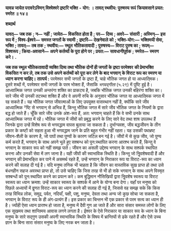  **यावन्न जायेत परावरेऽस्मिन्** **विश्वेश्वरे द्रष्टरि भक्ति** **-** **योग: ।** **तावत् स्थवीय: पुरुषस्य रूपं** **क्रियावसाने प्रयत: स्मरेत ॥ १४॥** 

**शब्दार्थ** 

**यावत्—** **जब तक** **; न—** **नहीं** **; जायेत—** **विकसित होता है** **; पर—** **दिव्य** **; अवरे—** **संसारी** **; अस्मिन्—** **इस रूप में** **; विश्व-ईश्वरे—** **समस्त जगतों के स्वामी** **; द्रष्टरि—** **देखनेवाले को** **; भक्ति-योग:—** **भक्तिमयी सेवा, भक्ति** **; तावत्—** **तब तक** **; स्थवीय:—** **स्थूल** **भौतिकतावादी** **; पुरुषस्य—** **विराट पुरुष का** **; रूपम्—** **विश्वरूप** **; क्रिया-अवसाने—** **अपने कर्तव्यों के पूरा होने पर** **; प्रयत:—** **सावधानीपूर्वक** **; स्मरेत—** **स्मरण करे।** **.** 

**जब तक स्थूल भौतिकतावादी व्यक्ति दिव्य तथा भौतिक दोनों ही जगतों के द्रष्टा परमेश्वर** **की प्रेमाभक्ति विकसित न कर ले, तब तक उसे अपने कर्तव्यों को पूरा कर लेने के बाद भगवान्** **के विराट रूप का स्मरण या ध्यान करना चाहिए।** **तात्पर्य :** परमेश्वर सभी जगतों के द्रष्टा हैं, चाहे भौतिक जगत हो या आध्याति्मक। दूसरे शब्दों में, परमेश्वर सभी जगतों के परम भोक्ता हैं, जैसाकि *भगवद्गीता* (५.२९) में पुष्टि हुई है। आध्यात्मिक जगत उनकी अन्तरंगा शक्ति का प्राकट्य है, जबकि भौतिक जगत उनकी बहिरंगा शक्ति का। सारे जीव भी उनकी तटस्था शक्ति हैं और वे अपनी रुचि के अनुसार भौतिक जगत या आध्याति्मक जगत में रह सकते हैं। यह भौतिक जगत जीवात्माओं के लिए उपयुक्त वासस्थान नहीं है, क्योंकि सारे जीव आध्यात्मिक ²ष्टि से भगवान् से अभिन्न हैं, किन्तु भौतिक जगत में सारे जीव भौतिक जगत के नियमों के द्वारा बद्ध हो जाते हैं। चूँकि सारे जीव उनके अंश-रूप हैं, अत: भगवान् चाहते हैं कि वे सभी उनके साथ आध्यात्मिक जगत में रहें। भौतिक जगत में जीवों को प्रबुद्ध करने के लिए सारे वेद तथा शाष उपलब्ध हैं जिनके द्वारा उन्हें विशेष रूप से भगवद्धाम वापस बुलाया जा सकता है। दुर्भाग्यवश, जीव बद्धजीवन के तीन प्रकार के कष्टों को सहता हुआ भी भगवद्धाम जाने के प्रति बहुत गंभीर नहीं रहता। यह उसकी पथभ्रष्ट जीवन-शैली के कारण है, जो पापों तथा पुण्यों के कारण जटिल बन गई है। जीवों में से कुछ जीव, जो पुण्य कर्म करते हैं, भगवान् के साथ अपने भूले हुए सश्बन्ध को पुन:स्थापित करना आरश्भ करते हैं, किन्तु वे भगवान् के साकार रूप को नहीं समझ पाते। जीवन का असली उद्देश्य भगवान् के साथ सश्पर्क स्थापित करना और उनकी सेवा में लग जाना है। यही जीवों की स्वाभाविक स्थिति है। किन्तु जो निॢवशेषवादी हैं और भगवान् की प्रेमाभकि्त कर पाने में असमर्थ रहते हैं, उन्हें भगवान् के निराकार रूप या विराट-रूप का ध्यान करने की सलाह दी गई है। यदि मनुष्य तनिक भी चाहता है कि जीवन का वास्तविक सुख प्राप्त हो तथा उसे बंधनहीन सहज अवस्था प्राप्त हो, तो उसे चाहिए कि जिस तरह से भी हो सके भगवान् के साथ अपने विस्मृत सश्बन्धों को पुन:स्थापित करने का प्रयत्न करे। कम बुद्धिमान नौसिखियों द्वारा निॢवशेष स्वरूप या विराट स्वरूप का ध्यान क्रमश: उन्हें साकार स्वरूप के सश्पर्क में आने के योग्य बना देगा। यहाँ पर मनुष्य को पिछले अध्यायों में वॢणत विराट-रूप का ध्यान करने की सलाह दी गई है, जिससे वह समझ सके कि किस तरह विभिन्न लोक, समुद्र, पर्वत, नदियाँ, पक्षी, पशु, मनुष्य, देवता तथा अन्य जो कुछ सोचा जा सकता है, भगवान् के विराट रूप के ही अंग-प्रत्यंग हैं। इस प्रकार का चिन्तन भी एक प्रकार से परम सत्य का ध्यान ही है। ज्योंही ऐसा ध्यान प्रारश्भ हो जाता है, मनुष्य में दैवी गुण आ जाते हैं और सारा संसार समस्त लोगों के लिए एक सुखमय तथा शान्तिमय आवास लगने लगता है। ईश्वर के ऐसे निराकार या साकार रूप के ध्यान के बिना मनुष्य के सारे सद्गुण उसकी अपनी स्वाभाविक स्थिति के विषय में भ्रान्तियों से ढके रहते हैं और ऐसे उच्च ज्ञान के बिना सारा संसार मनुष्य के लिए नरक बन जाता है। 
